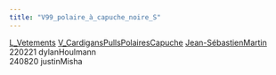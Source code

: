```yaml
---
title: "V99_polaire_à_capuche_noire_S"
---
```


[L_Vetements](notes/equipements/L_Vetements.md) [V_CardigansPullsPolairesCapuche](V_CardigansPullsPolairesCapuche.md) [Jean-SébastienMartin](notes/utilisateurs/beneficiaires/Jean-SébastienMartin.md)\
220221 dylanHoulmann\
240820 justinMisha